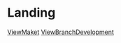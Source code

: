 # Landing
[ViewMaket](https://www.figma.com/file/yQXMuHVcy8owUCFgS4UEnI/Realco-%2B?type=design&node-id=0%3A1&mode=design&t=AY6x6NxWE3wMwTP6-1)
[ViewBranchDevelopment](https://github.com/4Sicor42/Landing/tree/development)